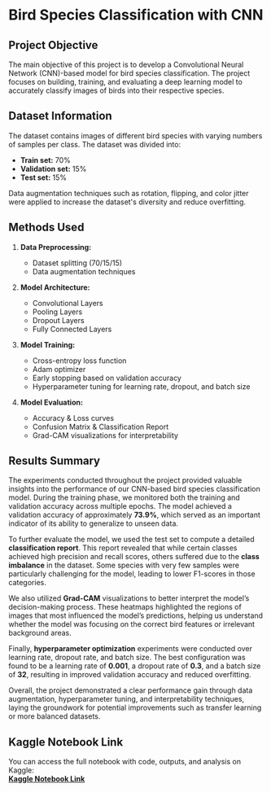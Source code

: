 # Bird Species Classification with CNN

## Project Objective
The main objective of this project is to develop a Convolutional Neural Network (CNN)-based model for bird species classification. The project focuses on building, training, and evaluating a deep learning model to accurately classify images of birds into their respective species.

## Dataset Information
The dataset contains images of different bird species with varying numbers of samples per class. The dataset was divided into:
- **Train set:** 70%
- **Validation set:** 15%
- **Test set:** 15%

Data augmentation techniques such as rotation, flipping, and color jitter were applied to increase the dataset's diversity and reduce overfitting.

## Methods Used
1. **Data Preprocessing:**  
   - Dataset splitting (70/15/15)  
   - Data augmentation techniques  

2. **Model Architecture:**  
   - Convolutional Layers 
   - Pooling Layers   
   - Dropout Layers   
   - Fully Connected Layers  

3. **Model Training:**  
   - Cross-entropy loss function  
   - Adam optimizer  
   - Early stopping based on validation accuracy  
   - Hyperparameter tuning for learning rate, dropout, and batch size  

4. **Model Evaluation:**  
   - Accuracy & Loss curves  
   - Confusion Matrix & Classification Report  
   - Grad-CAM visualizations for interpretability
  

## Results Summary

The experiments conducted throughout the project provided valuable insights into the performance of our CNN-based bird species classification model. During the training phase, we monitored both the training and validation accuracy across multiple epochs. The model achieved a validation accuracy of approximately **73.9%**, which served as an important indicator of its ability to generalize to unseen data.  

To further evaluate the model, we used the test set to compute a detailed **classification report**. This report revealed that while certain classes achieved high precision and recall scores, others suffered due to the **class imbalance** in the dataset. Some species with very few samples were particularly challenging for the model, leading to lower F1-scores in those categories.  

We also utilized **Grad-CAM** visualizations to better interpret the model’s decision-making process. These heatmaps highlighted the regions of images that most influenced the model’s predictions, helping us understand whether the model was focusing on the correct bird features or irrelevant background areas.  

Finally, **hyperparameter optimization** experiments were conducted over learning rate, dropout rate, and batch size. The best configuration was found to be a learning rate of **0.001**, a dropout rate of **0.3**, and a batch size of **32**, resulting in improved validation accuracy and reduced overfitting.  

Overall, the project demonstrated a clear performance gain through data augmentation, hyperparameter tuning, and interpretability techniques, laying the groundwork for potential improvements such as transfer learning or more balanced datasets.

  ## Kaggle Notebook Link
You can access the full notebook with code, outputs, and analysis on Kaggle:  
[**Kaggle Notebook Link**](https://www.kaggle.com/code/ozgurdenizhincal/bird-classification)

